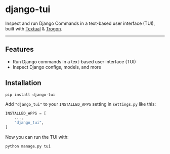 # django-tui

Inspect and run Django Commands in a text-based user interface (TUI), built with [Textual](https://github.com/Textualize/textual) & [Trogon](https://github.com/Textualize/trogon).

------

## Features

- Run Django commands in a text-based user interface (TUI)
- Inspect Django configs, models, and more

## Installation

```console
pip install django-tui
```

Add `"django_tui"` to your `INSTALLED_APPS` setting in `settings.py` like this:


```python
INSTALLED_APPS = [
    ...,
    "django_tui",
]
```

Now you can run the TUI with:

```console
python manage.py tui
```